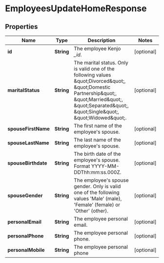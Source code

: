 

# EmployeesUpdateHomeResponse


## Properties

| Name | Type | Description | Notes |
|------------ | ------------- | ------------- | -------------|
|**id** | **String** | The employee Kenjo *_id*. |  [optional] |
|**maritalStatus** | **String** | The marital status. Only is valid one of the following values \&quot;Divorced\&quot;, \&quot;Domestic Partnership\&quot;, \&quot;Married\&quot;, \&quot;Separated\&quot;, \&quot;Single\&quot;, \&quot;Widowed\&quot;. |  [optional] |
|**spouseFirstName** | **String** | The first name of the employee&#39;s spouse. |  [optional] |
|**spouseLastName** | **String** | The last name of the employee&#39;s spouse. |  [optional] |
|**spouseBirthdate** | **String** | The birth date of the employee&#39;s spouse. Format YYYY-MM-DDThh:mm:ss.000Z. |  [optional] |
|**spouseGender** | **String** | The employee&#39;s spouse gender. Only is valid one of the following values &#39;Male&#39; (male), &#39;Female&#39; (female) or &#39;Other&#39; (other). |  [optional] |
|**personalEmail** | **String** | The employee personal email. |  [optional] |
|**personalPhone** | **String** | The employee personal phone. |  [optional] |
|**personalMobile** | **String** | The employee personal phone |  [optional] |



